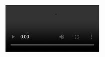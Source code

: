 <video src="https://github.com/ThaiMinhNguyen/new_wave_test/blob/main/vids/new_wave_test.mp4" width="300" />
<video src="https://github.com/ThaiMinhNguyen/new_wave_test/blob/main/vids/new_wave_test.mp4"></video>
